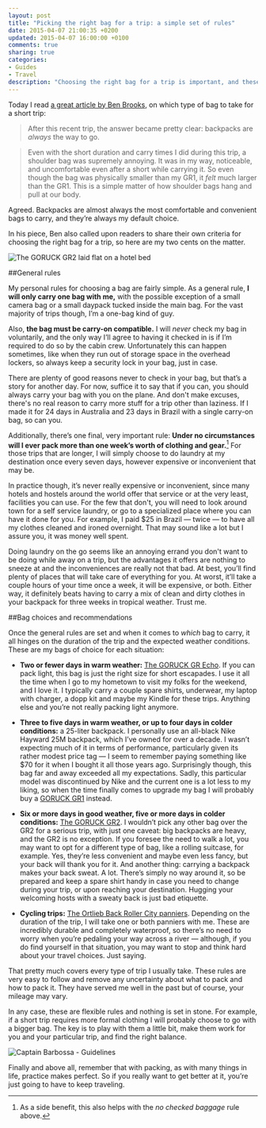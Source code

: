 ```yaml
---
layout: post
title: "Picking the right bag for a trip: a simple set of rules"
date: 2015-04-07 21:00:35 +0200
updated: 2015-04-07 16:00:00 +0100
comments: true
sharing: true
categories: 
- Guides
- Travel
description: "Choosing the right bag for a trip is important, and these simple guidelines may help you."
---
```


Today I read [a great article by Ben Brooks](https://brooksreview.net/2015/04/short-trips-and-which-bag/), on which type of bag to take for a short trip:

> After this recent trip, the answer became pretty clear: backpacks are _always_ the way to go.

> Even with the short duration and carry times I did during this trip, a shoulder bag was supremely annoying. It was in my way, noticeable, and uncomfortable even after a short while carrying it. So even though the bag was physically smaller than my GR1, it _felt_ much larger than the GR1. This is a simple matter of how shoulder bags hang and pull at our body.

Agreed. Backpacks are almost always the most comfortable and convenient bags to carry, and they’re always my default choice.

In his piece, Ben also called upon readers to share their own criteria for choosing the right bag for a trip, so here are my two cents on the matter.

<p class="extra-width"><img src="https://farm9.staticflickr.com/8702/17067920901_47706c6e36_o.jpg" title="The GORUCK GR2 laid flat on a hotel bed"></p>


##General rules

My personal rules for choosing a bag are fairly simple. As a general rule, **I will only carry one bag with me,** with the possible exception of a small camera bag or a small daypack tucked inside the main bag. For the vast majority of trips though, I’m a one-bag kind of guy. 

Also, **the bag must be carry-on compatible.** I will _never_ check my bag in voluntarily, and the only way I’ll agree to having it checked in is if I’m required to do so by the cabin crew. Unfortunately this can happen sometimes, like when they run out of storage space in the overhead lockers, so always keep a security lock in your bag, just in case. 

There are plenty of good reasons never to check in your bag, but that’s a story for another day. For now, suffice it to say that if you can, you should always carry your bag with you on the plane. And don't make excuses, there's no real reason to carry more stuff for a trip other than laziness. If I made it for 24 days in Australia and 23 days in Brazil with a single carry-on bag, so can you.

Additionally, there’s one final, very important rule: **Under no circumstances will I ever pack more than one week’s worth of clothing and gear.**[^Bag1] For those trips that are longer, I will simply choose to do laundry at my destination once every seven days, however expensive or inconvenient that may be. 

[^Bag1]: As a side benefit, this also helps with the _no checked baggage_ rule above.

In practice though, it’s never really expensive or inconvenient, since many hotels and hostels around the world offer that service or at the very least, facilities you can use. For the few that don't, you will need to look around town for a self service laundry, or go to a specialized place where you can have it done for you. For example, I paid $25 in Brazil — twice — to have all my clothes cleaned and ironed overnight. That may sound like a lot but I assure you, it was money well spent. 

Doing laundry on the go seems like an annoying errand you don't want to be doing while away on a trip, but the advantages it offers are nothing to sneeze at and the inconveniences are really not that bad. At best, you’ll find plenty of places that will take care of everything for you. At worst, it’ll take a couple hours of your time once a week, it will be expensive, or both. Either way, it definitely beats having to carry a mix of clean and dirty clothes in your backpack for three weeks in tropical weather. Trust me.


##Bag choices and recommendations

Once the general rules are set and when it comes to _which_ bag to carry, it all hinges on the duration of the trip and the expected weather conditions. These are my bags of choice for each situation:

* **Two or fewer days in warm weather:** [The GORUCK GR Echo](http://www.goruck.com/gr-echo-black-/p/GEAR-000064). If you can pack light, this bag is just the right size for short escapades. I use it all the time when I go to my hometown to visit my folks for the weekend, and I love it. I typically carry a couple spare shirts, underwear, my laptop with charger, a dopp kit and maybe my Kindle for these trips. Anything else and you’re not really packing light anymore.

* **Three to five days in warm weather, or up to four days in colder conditions:** a 25-liter backpack. I personally use an all-black Nike Hayward 25M backpack, which I’ve owned for over a decade. I wasn’t expecting much of it in terms of performance, particularly given its rather modest price tag — I seem to remember paying something like $70 for it when I bought it all those years ago. Surprisingly though, this bag far and away exceeded all my expectations. Sadly, this particular model was discontinued by Nike and the current one is a lot less to my liking, so when the time finally comes to upgrade my bag I will probably buy a [GORUCK GR1](http://www.goruck.com/gr1-black-/p/GEAR-000066) instead.

* **Six or more days in good weather, five or more days in colder conditions:** [The GORUCK GR2](http://www.goruck.com/gr2-black-/p/GEAR-000068). I wouldn’t pick any other bag over the GR2 for a serious trip, with just one caveat: big backpacks are heavy, and the GR2 is no exception. If you foresee the need to walk a lot, you may want to opt for a different type of bag, like a rolling suitcase, for example. Yes, they’re less convenient and maybe even less fancy, but your back will thank you for it. And another thing: carrying a backpack makes your back sweat. A lot. There’s simply no way around it, so be prepared and keep a spare shirt handy in case you need to change during your trip, or upon reaching your destination. Hugging your welcoming hosts with a sweaty back is just bad etiquette.

* **Cycling trips:** [The Ortlieb Back Roller City panniers](http://www.amazon.com/gp/product/B001OMMH4K/ref=as_li_tl?ie=UTF8&camp=1789&creative=390957&creativeASIN=B001OMMH4K&linkCode=as2&tag=analogsens-20&linkId=NV2GNDVL4XJ2AVPN). Depending on the duration of the trip, I will take one or both panniers with me. These are incredibly durable and completely waterproof, so there’s no need to worry when you’re pedaling your way across a river — although, if you do find yourself in that situation, you may want to stop and think hard about your travel choices. Just saying.

That pretty much covers every type of trip I usually take. These rules are very easy to follow and remove any uncertainty about what to pack and how to pack it. They have served me well in the past but of course, your mileage may vary. 

In any case, these are flexible rules and nothing is set in stone. For example, if a short trip requires more formal clothing I will probably choose to go with a bigger bag. The key is to play with them a little bit, make them work for you and your particular trip, and find the right balance.

<p class="extra-width"><img src="https://farm8.staticflickr.com/7672/16446563124_940532453f_o.jpg" title="Captain Barbossa - Guidelines"></p>

Finally and above all, remember that with packing, as with many things in life, practice makes perfect. So if you really want to get better at it, you’re just going to have to keep traveling.